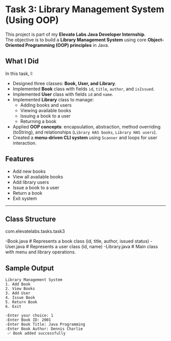 # Task 3: Library Management System (Using OOP)

This project is part of my **Elevate Labs Java Developer Internship**.  
The objective is to build a **Library Management System** using core **Object-Oriented Programming (OOP) principles** in Java.

## What I Did
In this task, I:
- Designed three classes: **Book, User, and Library**.
- Implemented **Book** class with fields `id`, `title`, `author`, and `isIssued`.
- Implemented **User** class with fields `id` and `name`.
- Implemented **Library** class to manage:
  - Adding books and users  
  - Viewing available books  
  - Issuing a book to a user  
  - Returning a book  
- Applied **OOP concepts**: encapsulation, abstraction, method overriding (toString), and relationships (`Library HAS books`, `Library HAS users`).
- Created a **menu-driven CLI system** using `Scanner` and loops for user interaction.

## Features
- Add new books  
- View all available books  
- Add library users  
- Issue a book to a user  
- Return a book  
- Exit system

---

## Class Structure
com.elevatelabs.tasks.task3

-Book.java      # Represents a book class (id, title, author, issued status)
-User.java  # Represents a user class (id, name)
-Library.java  # Main class with menu and library operations.

## Sample Output
```
Library Management System
1. Add Book
2. View Books
3. Add User
4. Issue Book
5. Return Book
6. Exit

-Enter your choice: 1
-Enter Book ID: 2001
-Enter Book Title: Java Programming
-Enter Book Author: Dennis Charlie 
 ✅ Book added successfully
```


